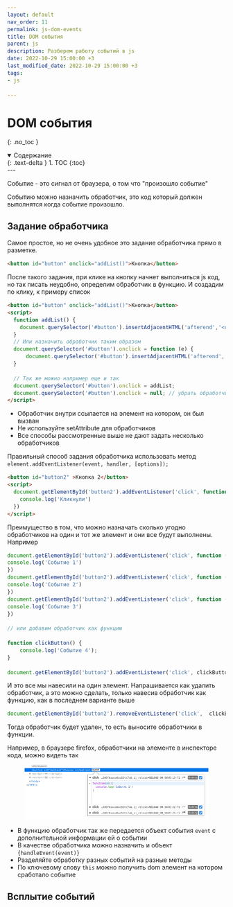 ```yaml
---
layout: default
nav_order: 11
permalink: js-dom-events
title: DOM события
parent: js
description: Разберем работу событий в js
date: 2022-10-29 15:00:00 +3
last_modified_date: 2022-10-29 15:00:00 +3
tags:
- js

---
```


# DOM события
{: .no_toc }

<details open markdown="block">
  <summary>
    Содержание
  </summary>
  {: .text-delta }
1. TOC
{:toc}
</details>
---

Событие - это сигнал от браузера, о том что "произошло событие"

Событию можно назначить обработчик, это код который должен выполнятся когда событие произошло.

## Задание обработчика

Самое простое, но не очень удобное это задание обработчика прямо в разметке.
```html
<button id="button" onclick="addList()">Кнопка</button>
```
После такого задания, при клике на кнопку начнет выполниться js код, но так писать неудобно, определим обработчик в функцию.
И создадим по клику, к примеру список

```html
<button id="button" onclick="addList()">Кнопка</button>
<script>
  function addList() {
    document.querySelector('#button').insertAdjacentHTML('afterend','<ul><li>0</li></ul>')
  }
  // Или назначить обработчик таким образом
  document.querySelector('#button').onclick = function (e) {
      document.querySelector('#button').insertAdjacentHTML('afterend','<ul><li>0</li></ul>')
  }
  
  // Так же можно например еще и так
  document.querySelector('#button').onclick = addList;
  document.querySelector('#button').onclick = null; // убрать обработчик
</script>
```

- Обработчик внутри ссылается на элемент на котором, он был вызван
- Не используйте setAttribute для обработчиков
- Все способы рассмотренные выше не дают задать несколько обработчиков

Правильный способ задания обработчика использовать метод `element.addEventListener(event, handler, [options]);`

```html
<button id="button2" >Кнопка 2</button>
<script>
  document.getElementById('button2').addEventListener('click', function (e) {
    console.log('Кликнули')
  })
</script>
```

Преимущество в том, что можно назначать сколько угодно обработчиков на один и тот же элемент и они все будут выполнены.
Например

```javascript
document.getElementById('button2').addEventListener('click', function (e) {
console.log('Событие 1')
})
document.getElementById('button2').addEventListener('click', function (e) {
console.log('Событие 2')
})
document.getElementById('button2').addEventListener('click', function (e) {
console.log('Событие 3')
})

// или добавим обработчик как функцию

function clickButton() {
    console.log('Событие 4');
}

document.getElementById('button2').addEventListener('click', clickButton);
```

И это все мы навесили на один элемент.
Напрашивается как удалить обработчик, а это можно сделать, только навесив обработчик как функцию, как в последнем варианте выше

```javascript
document.getElementById('button2').removeEventListener('click',  clickButton)
```

Тогда обработчик будет удален, то есть выносите обработчики в функции.

Например, в браузере firefox, обработчики на элементе в инспекторе кода, можно видеть так

<figure>
  <img src="assets/images/js/firefox_event.png" alt="События в firefox"  data-action="zoom">
</figure>

- В функцию обработчик так же передается объект события `event` с дополнительной информации ей о событии
- В качестве обработчика можно назначить и объект `{handleEvent(event)}`
- Разделяйте обработку разных событий на разные методы
- По ключевому слову `this` можно получить dom элемент на котором сработало событие

## Всплытие событий
